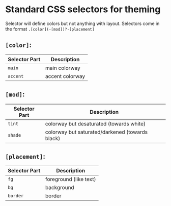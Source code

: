 
# Standard CSS selectors for theming

Selector will define colors but not anything with layout. Selectors come in the format `.[color](-[mod])?-[placement]`

## `[color]`:

Selector Part   | Description
----------------|-------------
`main`          | main colorway
`accent`        | accent colorway

## `[mod]`:

Selector Part   | Description
----------------|-------------
`tint`          | colorway but desaturated (towards white)
`shade`         | colorway but saturated/darkened (towards black)

## `[placement]`:

Selector Part   | Description
----------------|-------------
`fg`            | foreground (like text)
`bg`            | background
`border`        | border
